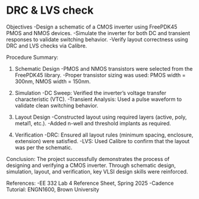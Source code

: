 # DRC & LVS check

Objectives
-Design a schematic of a CMOS inverter using FreePDK45 PMOS and NMOS devices.
-Simulate the inverter for both DC and transient responses to validate switching behavior.
-Verify layout correctness using DRC and LVS checks via Calibre.

Procedure Summary:
1. Schematic Design
-PMOS and NMOS transistors were selected from the FreePDK45 library.
-Proper transistor sizing was used: PMOS width = 300nm, NMOS width = 150nm.

3. Simulation
-DC Sweep: Verified the inverter’s voltage transfer characteristic (VTC).
-Transient Analysis: Used a pulse waveform to validate clean switching behavior.

4. Layout Design
-Constructed layout using required layers (active, poly, metal1, etc.).
-Added n-well and threshold implants as required.

5. Verification
-DRC: Ensured all layout rules (minimum spacing, enclosure, extension) were satisfied.
-LVS: Used Calibre to confirm that the layout was per the schematic.

Conclusion:
The project successfully demonstrates the process of designing and verifying a CMOS inverter. Through schematic design, simulation, layout, and verification, key VLSI design skills were reinforced.

References:
-EE 332 Lab 4 Reference Sheet, Spring 2025
-Cadence Tutorial: ENGN1600, Brown University
